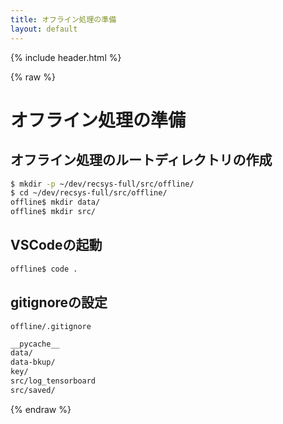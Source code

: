 ```yaml
---
title: オフライン処理の準備
layout: default
---
```


{% include header.html %}

{% raw %}

# オフライン処理の準備

## オフライン処理のルートディレクトリの作成
```bash
$ mkdir -p ~/dev/recsys-full/src/offline/
$ cd ~/dev/recsys-full/src/offline/
offline$ mkdir data/
offline$ mkdir src/
```

## VSCodeの起動
```bash
offline$ code .
```

## gitignoreの設定
`offline/.gitignore`
```txt
__pycache__
data/
data-bkup/
key/
src/log_tensorboard
src/saved/
```

{% endraw %}
